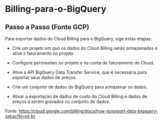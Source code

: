 # Billing-para-o-BigQuery

## Passo a Passo (Fonte GCP)

Para exportar dados do Cloud Billing para o BigQuery, siga estas etapas:

* Crie um projeto em que os dados do Cloud Billing serão armazenados e ative o faturamento no projeto

* Configure permissões no projeto e na conta de faturamento do Cloud.

* Ative a API BigQuery Data Transfer Service, que é necessária para exportar seus dados de preços.

* Crie um conjunto de dados do BigQuery para armazenar os dados.

* Ativar a exportação de dados de custo do Cloud Billing e dados de preços a serem gravados no conjunto de dados.

Fonte: https://cloud.google.com/billing/docs/how-to/export-data-bigquery-setup?hl=pt-br
